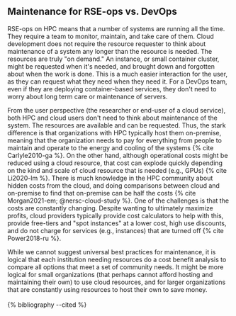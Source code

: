 ## Maintenance for RSE-ops vs. DevOps

RSE-ops on HPC means that a number of systems are running all the time.
They require a team to monitor, maintain, and take care of them. Cloud
development does not require the resource requester to think about
maintenance of a system any longer than the resource is needed. The
resources are truly "on demand." An instance, or small container
cluster, might be requested when it's needed, and brought down and
forgotten about when the work is done. This is a much easier interaction
for the user, as they can request what they need when they need it. For
a DevOps team, even if they are deploying container-based services, they
don't need to worry about long term care or maintenance of servers.

From the user perspective (the researcher or end-user of a cloud
service), both HPC and cloud users don't need to think about maintenance
of the system. The resources are available and can be requested. Thus,
the stark difference is that organizations with HPC typically host them
on-premise, meaning that the organization needs to pay for everything
from people to maintain and operate to the energy and cooling of the
systems {% cite Carlyle2010-ga %}. On the other hand, although operational costs
might be reduced using a cloud resource, that cost can explode quickly
depending on the kind and scale of cloud resource that is needed (e.g.,
GPUs) {% cite Li2020-lm %}. There is much knowledge in the HPC community about
hidden costs from the cloud, and doing comparisons between cloud and
on-premise to find that on-premise can be half the costs
{% cite Morgan2021-em; @nersc-cloud-study %}. One of the challenges is that the
costs are constantly changing. Despite wanting to ultimately maximize
profits, cloud providers typically provide cost calculators to help with
this, provide free-tiers and "spot instances" at a lower cost, high
use discounts, and do not charge for services (e.g., instances) that are
turned off {% cite Power2018-ru %}.

While we cannot suggest universal best practices for maintenance, it is
logical that each institution needing resources do a cost benefit
analysis to compare all options that meet a set of community needs. It
might be more logical for small organizations (that perhaps cannot
afford hosting and maintaining their own) to use cloud resources, and
for larger organizations that are constantly using resources to host
their own to save money.
<br><br>
{% bibliography --cited %}